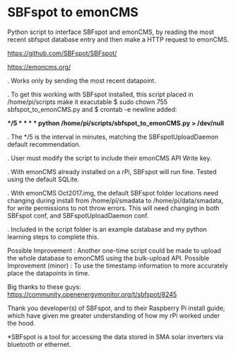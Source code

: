 # SBFspot to emonCMS
Python script to interface SBFspot and emonCMS, by reading the most recent sbfspot database entry and then make a HTTP request to emonCMS.

https://github.com/SBFspot/SBFspot/

https://emoncms.org/

. Works only by sending the most recent datapoint.

. To get this working with SBFspot installed, this script placed in /home/pi/scripts make it exacutable $ sudo chown 755 sbfspot_to_emonCMS.py and $ crontab -e newline added:

__*/5 * * * * python /home/pi/scripts/sbfspot_to_emonCMS.py > /dev/null__

. The */5 is the interval in minutes, matching the SBFspotUploadDaemon default recommendation.

. User must modify the script to include their emonCMS API Write key.

. With emonCMS already installed on a rPi, SBFspot will run fine. Tested using the default SQLite.

. With emonCMS Oct2017.img, the default SBFspot folder locations need changing during install from /home/pi/smadata to /home/pi/data/smadata, for write permissions to not throw errors. This will need changing in both SBFspot conf, and SBFspotUploadDaemon conf.

. Included in the script folder is an example database and my python learning steps to complete this.


Possible Improvement : Another one-time script could be made to upload the whole database to emonCMS using the bulk-upload API.
Possible Improvement (minor) : To use the timestamp information to more accurately place the datapoints in time.

Big thanks to these guys: https://community.openenergymonitor.org/t/sbfspot/8245

Thank you developer(s) of SBFspot, and to their Raspberry Pi install guide, which have given me greater understanding of how my rPi worked under the hood.

*SBFspot is a tool for accessing the data stored in SMA solar inverters via bluetooth or ethernet.
